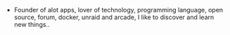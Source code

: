 - Founder of alot apps, lover of technology, programming language, open source, forum, docker, unraid and arcade, I like to discover and learn new things..
  <br>









































































































































































































































































































































































































































































































































































